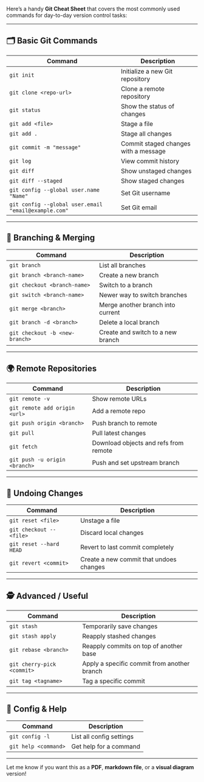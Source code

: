 Here’s a handy **Git Cheat Sheet** that covers the most commonly used commands for day-to-day version control tasks:

---

## 🗂️ **Basic Git Commands**

| Command | Description |
|--------|-------------|
| `git init` | Initialize a new Git repository |
| `git clone <repo-url>` | Clone a remote repository |
| `git status` | Show the status of changes |
| `git add <file>` | Stage a file |
| `git add .` | Stage all changes |
| `git commit -m "message"` | Commit staged changes with a message |
| `git log` | View commit history |
| `git diff` | Show unstaged changes |
| `git diff --staged` | Show staged changes |
| `git config --global user.name "Name"` | Set Git username |
| `git config --global user.email "email@example.com"` | Set Git email |

---

## 🔄 **Branching & Merging**

| Command | Description |
|--------|-------------|
| `git branch` | List all branches |
| `git branch <branch-name>` | Create a new branch |
| `git checkout <branch-name>` | Switch to a branch |
| `git switch <branch-name>` | Newer way to switch branches |
| `git merge <branch>` | Merge another branch into current |
| `git branch -d <branch>` | Delete a local branch |
| `git checkout -b <new-branch>` | Create and switch to a new branch |

---

## 🌍 **Remote Repositories**

| Command | Description |
|--------|-------------|
| `git remote -v` | Show remote URLs |
| `git remote add origin <url>` | Add a remote repo |
| `git push origin <branch>` | Push branch to remote |
| `git pull` | Pull latest changes |
| `git fetch` | Download objects and refs from remote |
| `git push -u origin <branch>` | Push and set upstream branch |

---

## 🧽 **Undoing Changes**

| Command | Description |
|--------|-------------|
| `git reset <file>` | Unstage a file |
| `git checkout -- <file>` | Discard local changes |
| `git reset --hard HEAD` | Revert to last commit completely |
| `git revert <commit>` | Create a new commit that undoes changes |

---

## 🕵️ **Advanced / Useful**

| Command | Description |
|--------|-------------|
| `git stash` | Temporarily save changes |
| `git stash apply` | Reapply stashed changes |
| `git rebase <branch>` | Reapply commits on top of another base |
| `git cherry-pick <commit>` | Apply a specific commit from another branch |
| `git tag <tagname>` | Tag a specific commit |

---

## 🔧 **Config & Help**

| Command | Description |
|--------|-------------|
| `git config -l` | List all config settings |
| `git help <command>` | Get help for a command |

---

Let me know if you want this as a **PDF**, **markdown file**, or a **visual diagram** version!
